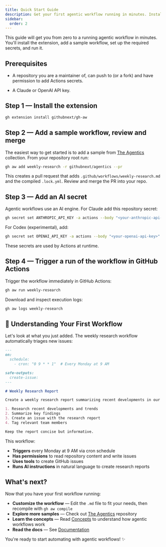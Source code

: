```yaml
---
title: Quick Start Guide
description: Get your first agentic workflow running in minutes. Install the extension, add a sample workflow, set up secrets, and run your first AI-powered automation.
sidebar:
  order: 2
---
```


This guide will get you from zero to a running agentic workflow in minutes. You'll install the extension, add a sample workflow, set up the required secrets, and run it.

## Prerequisites

- A repository you are a maintainer of, can push to (or a fork) and have permission to add Actions secrets.

- A Claude or OpenAI API key. 

## Step 1 — Install the extension

```bash
gh extension install githubnext/gh-aw
```

## Step 2 — Add a sample workflow, review and merge

The easiest way to get started is to add a sample from [The Agentics](https://github.com/githubnext/agentics) collection. From your repository root run:

```bash
gh aw add weekly-research -r githubnext/agentics --pr
```

This creates a pull request that adds `.github/workflows/weekly-research.md` and the compiled `.lock.yml`. Review and merge the PR into your repo.

## Step 3 — Add an AI secret

Agentic workflows use an AI engine. For Claude add this repository secret:

```bash
gh secret set ANTHROPIC_API_KEY -a actions --body "<your-anthropic-api-key>"
```

For Codex (experimental), add:

```bash
gh secret set OPENAI_API_KEY -a actions --body "<your-openai-api-key>"
```

These secrets are used by Actions at runtime.

## Step 4 — Trigger a run of the workflow in GitHub Actions

Trigger the workflow immediately in GitHub Actions:

```bash
gh aw run weekly-research
```

Download and inspect execution logs:

```bash
gh aw logs weekly-research
```

## 📝 Understanding Your First Workflow

Let's look at what you just added. The weekly research workflow automatically triages new issues:

```markdown
---
on:
  schedule:
    - cron: "0 9 * * 1"  # Every Monday at 9 AM

safe-outputs:
  create-issue:
---

# Weekly Research Report

Create a weekly research report summarizing recent developments in our field:

1. Research recent developments and trends
2. Summarize key findings 
3. Create an issue with the research report
4. Tag relevant team members

Keep the report concise but informative.
```

This workflow:
- **Triggers** every Monday at 9 AM via cron schedule
- **Has permissions** to read repository content and write issues
- **Uses tools** to create GitHub issues
- **Runs AI instructions** in natural language to create research reports

## What's next?

Now that you have your first workflow running:

- **Customize the workflow** — Edit the `.md` file to fit your needs, then recompile with `gh aw compile`
- **Explore more samples** — Check out [The Agentics](https://github.com/githubnext/agentics) repository
- **Learn the concepts** — Read [Concepts](../start-here/concepts/) to understand how agentic workflows work
- **Read the docs** — See [Documentation](../)

You're ready to start automating with agentic workflows! ✨
